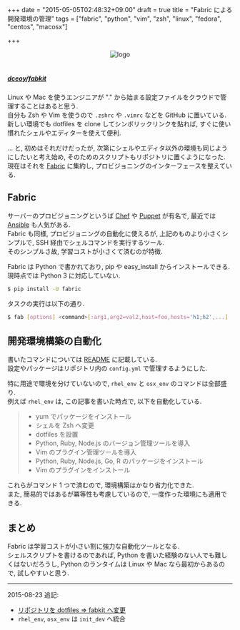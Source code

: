 +++
date = "2015-05-05T02:48:32+09:00"
draft = true
title = "Fabric による開発環境の管理"
tags = ["fabric", "python", "vim", "zsh", "linux", "fedora", "centos", "macosx"]

+++

<div style="text-align: center;">
  <img src="../../images/fabric.png" alt="logo">
</div>
<br>

##### [dceoy/fabkit](https://github.com/dceoy/fabkit)

Linux や Mac を使うエンジニアが "." から始まる設定ファイルをクラウドで管理することはあると思う.  
自分も Zsh や Vim を使うので `.zshrc` や `.vimrc` などを GitHub に置いている.  
新しい環境でも dotfiles を clone してシンボリックリンクを貼れば, すぐに使い慣れたシェルやエディターを使えて便利.

... と, 初めはそれだけだったが, 次第にシェルやエディタ以外の環境も同じようにしたいと考え始め, そのためのスクリプトもリポジトリに置くようになった.  
現在はそれを [Fabric](http://www.fabfile.org/) に集約し, プロビジョニングのインターフェースを整えている.

Fabric
------

サーバーのプロビジョニングというば [Chef](https://www.chef.io/chef/) や [Puppet](https://puppetlabs.com/) が有名で, 最近では [Ansible](http://www.ansible.com/) も人気がある.  
Fabric も同様, プロビジョニングの自動化に使えるが, 上記のものより小さくシンプルで, SSH 経由でシェルコマンドを実行するツール.  
そのシンプルさ故, 学習コストが小さくて済むのが特徴.

Fabric は Python で書かれており, pip や easy_install からインストールできる.  
現時点では Python 3 に対応していない.

```sh
$ pip install -U fabric
```

タスクの実行は以下の通り.

```sh
$ fab [options] <command>[:arg1,arg2=val2,host=foo,hosts='h1;h2',...]
```

開発環境構築の自動化
--------------------

書いたコマンドについては [README](https://github.com/dceoy/fabkit) に記載している.  
設定やパッケージはリポジトリ内の `config.yml` で管理するようにした.

特に用途で環境を分けていないので, `rhel_env` と `osx_env` のコマンドは全部盛り.  
例えば `rhel_env` は, この記事を書いた時点で, 以下を自動化している.

> - yum でパッケージをインストール
> - シェルを Zsh へ変更
> - dotfiles を設置
> - Python, Ruby, Node.js のバージョン管理ツールを導入
> - Vim のプラグイン管理ツールを導入
> - Python, Ruby, Node.js, Go, R のパッケージをインストール
> - Vim のプラグインをインストール

これらがコマンド 1 つで済むので, 環境構築はかなり省力化できた.  
また, 簡易的ではあるが冪等性も考慮しているので, 一度作った環境にも適用できる.

まとめ
------

Fabric は学習コストが小さい割に強力な自動化ツールとなる.  
シェルスクリプトを書けるのであれば, Python を書いた経験のない人でも難しくはないだろうし, Python のランタイムは Linux や Mac なら最初からあるので, 試しやすいと思う.

---

2015-08-23 追記:

- [リポジトリを dotfiles => fabkit へ変更](https://github.com/dceoy/fabkit)
- `rhel_env`, `osx_env` は `init_dev` へ統合


<script>
  amzn_assoc_default_search_key = "linux";
</script>
